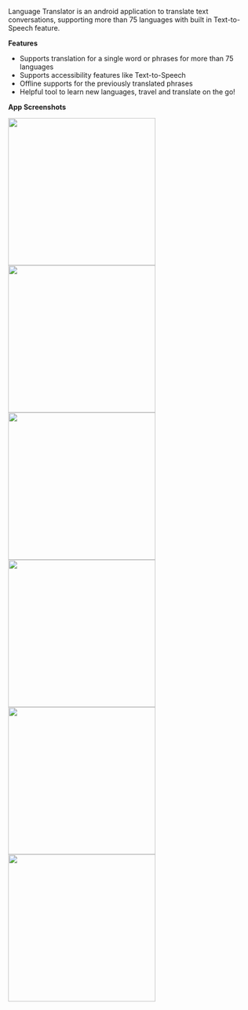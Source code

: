 Language Translator is an android application to translate text conversations, supporting more than 75 languages with built in Text-to-Speech feature. 

**Features**
- Supports translation for a single word or phrases for more than 75 languages
- Supports accessibility features like Text-to-Speech
- Offline supports for the previously translated phrases
- Helpful tool to learn new languages, travel and translate on the go!

**App Screenshots**


<img src="https://github.com/VenuraNimesh/Language_MobileApp/blob/master/app/src/main/res/drawable/Screenshot5.jpeg" width="300" />  <img src="https://github.com/VenuraNimesh/Language_MobileApp/blob/master/app/src/main/res/drawable/Screenshot3.jpeg" width="300" />
<img src="https://github.com/VenuraNimesh/Language_MobileApp/blob/master/app/src/main/res/drawable/Screenshot2.jpeg" width="300" />
<img src="https://github.com/VenuraNimesh/Language_MobileApp/blob/master/app/src/main/res/drawable/Screenshot6.jpeg" width="300" />
<img src="https://github.com/VenuraNimesh/Language_MobileApp/blob/master/app/src/main/res/drawable/Screenshot1.jpeg" width="300" />
<img src="https://github.com/VenuraNimesh/Language_MobileApp/blob/master/app/src/main/res/drawable/Screenshot4.jpeg" width="300" />

